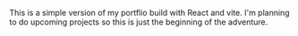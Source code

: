 This is a simple version of my portflio build with React and vite.
I'm planning to do upcoming projects so this is just the beginning of the adventure. 